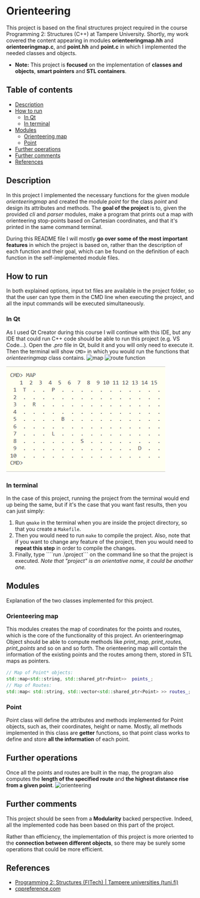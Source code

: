 # Orienteering
This project is based on the final structures project required in the course Programming 2: Structures (C++) at Tampere University. Shortly, my work covered the content appearing in modules **orienteeringmap.hh** and **orienteeringmap.c**, and **point.hh** and **point.c** in which I implemented the needed classes and objects.
  
- **Note:** This project is **focused** on the implementation of **classes and objects**, **smart pointers** and **STL containers**.

## Table of contents
- [Description](https://github.com/robredomikel/finnish-railway-system#description)
- [How to run](https://github.com/robredomikel/finnish-railway-system#how-to-run)
	- [In Qt](https://github.com/robredomikel/finnish-railway-system#in-qt)
	- [In terminal](https://github.com/robredomikel/finnish-railway-system#in-terminal)
- [Modules](https://github.com/robredomikel/finnish-railway-system#main-features)
	- [Orienteering map](https://github.com/robredomikel/finnish-railway-system#orienteering-map)
	- [Point](https://github.com/robredomikel/finnish-railway-system#point)
- [Further operations](https://github.com/robredomikel/finnish-railway-system#further-operations) 
- [Further comments](https://github.com/robredomikel/finnish-railway-system#further-comments)
- [References](https://github.com/robredomikel/finnish-railway-system#references)

## Description
In this project I implemented the necessary functions for the given module _orienteeringmap_ and created the module _point_ for the class _point_ and design its attributes and methods. The **goal of the project** is to, given the provided _cli_ and _parser_ modules, make a program that prints out a map with orienteering stop-points based on Cartesian coordinates, and that it's printed in the same command terminal.

During this  README file I will mostly **go over some of the most important features** in which the project is based on, rather than the description of each function and their goal, which can be found on the definition of each function in the self-implemented module files.
## How to run
In both explained options, input txt files are available in the project folder, so that the user can type them in the CMD line when executing the project, and all the input commands will be executed simultaneously.
### In Qt
As I used Qt Creator during this course I will continue with this IDE, but any IDE that could run C++ code should be able to run this project (e.g. VS Code...).
Open the _.pro_ file in Qt, build it and you will only need to execute it. Then the terminal will show ```CMD>``` in which you would run the functions that _orienteeringmap_ class contains.
![map](https://github.com/robredomikel/orienteering/map.PNG)
![route function](https://github.com/robredomikel/orienteering/route.PNG)

![maps](https://github.com/robredomikel/orienteering/blob/main/screenshots/map.PNG)

### In terminal
In the case of this project, running the project from the terminal would end up being the same, but if it's the case that you want fast results, then you can just simply:
1. Run ```qmake``` in the terminal when you are inside the project directory, so that you create a ```Makefile```.
2. Then you would need to run ```make``` to compile the project. Also, note that if you want to change any feature of the project, then you would need to **repeat this step** in order to compile the changes.
3. Finally, type ````run .\project``` on the command line so that the project is executed. _Note that "project" is an orientative name, it could be another one._
## Modules
Explanation of the two classes implemented for this project.
### Orienteering map
This modules creates the map of coordinates for the points and routes, which is the core of the functionality of this project. An orienteeringmap Object should be able to compute methods like _print_map, print_routes, print_points_ and so on and so forth.
The orienteering map will contain the information of the existing points and the routes among them, stored in STL maps as pointers.
```cpp
// Map of Point* objects:
std::map<std::string, std::shared_ptr<Point>>  points_;
// Map of Routes:
std::map< std::string, std::vector<std::shared_ptr<Point> >> routes_;
```
### Point
Point class will define the attributes and methods implemented for Point objects, such as, their coordinates, height or name. Mostly, all methods implemented in this class are __getter__ functions, so that point class works to define and store __all the information__ of each point.
## Further operations
Once all the points and routes are built in the map, the program also computes the **length of the specified route** and **the highest distance rise from a given point**.
![orienteering](https://github.com/robredomikel/orienteering/rise.PNG)

## Further comments
This project should be seen from a **Modularity** backed perspective. Indeed, all the implemented code has been based on this part of the project.

Rather than efficiency, the implementation of this project is more oriented to the **connection between different objects**, so there may be surely some operations that could be more efficient. 

## References
- [Programming 2: Structures (FITech) | Tampere universities (tuni.fi)](https://www.tuni.fi/en/study-with-us/programming-2-structures-fitech)
- [cppreference.com](https://en.cppreference.com/w/)

